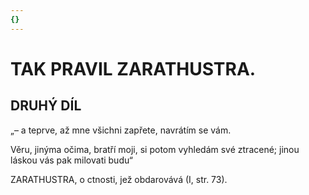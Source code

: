 ```yaml
---
{}
---
```


# TAK PRAVIL ZARATHUSTRA. 

## DRUHÝ DÍL

  

„– a teprve, až mne všichni zapřete, navrátím se vám. 

Věru, jinýma očima, bratří moji, si potom vyhledám své ztracené; jinou láskou vás pak milovati budu“

ZARATHUSTRA, o ctnosti, jež obdarovává (I, str. 73).
